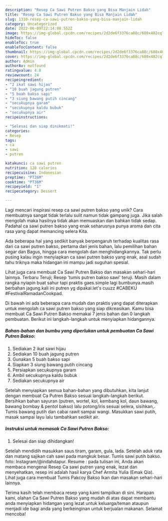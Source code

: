 ```yaml
---
description: "Resep Ca Sawi Putren Bakso yang Bisa Manjain Lidah"
title: "Resep Ca Sawi Putren Bakso yang Bisa Manjain Lidah"
slug: 1310-resep-ca-sawi-putren-bakso-yang-bisa-manjain-lidah
category: Uncategorized
date: 2022-06-09T22:14:08.552Z
image: https://img-global.cpcdn.com/recipes/2d2de6f3376ca88c/680x482cq70/ca-sawi-putren-bakso-foto-resep-utama.jpg
hideToc: false
enableToc: true
enableTocContent: false
thumbnail: https://img-global.cpcdn.com/recipes/2d2de6f3376ca88c/680x482cq70/ca-sawi-putren-bakso-foto-resep-utama.jpg
cover: https://img-global.cpcdn.com/recipes/2d2de6f3376ca88c/680x482cq70/ca-sawi-putren-bakso-foto-resep-utama.jpg
author: Admin
authorAv: notfound
ratingvalue: 4.8
reviewcount: 24
recipeingredient:
- "2 ikat sawi hijau"
- "10 buah jagung putren"
- "5 buah bakso sapi"
- "3 siung bawang putih cincang"
- "secukupnya garam"
- "secukupnya kaldu bubuk"
- "secukupnya air"
recipeinstructions:

- "Selesai dan siap dinikmati!"
categories:
- Resep
tags:
- ca
- sawi
- putren

katakunci: ca sawi putren 
nutrition: 128 calories
recipecuisine: Indonesian
preptime: "PT26M"
cooktime: "PT36M"
recipeyield: "1"
recipecategory: Dessert

---
```





Lagi mencari inspirasi resep ca sawi putren bakso yang unik? Cara membuatnya sangat tidak terlalu sulit namun tidak gampang juga. Jika salah mengolah maka hasilnya tidak akan memuaskan dan bahkan tidak sedap. Padahal ca sawi putren bakso yang enak seharusnya punya aroma dan cita rasa yang dapat memancing selera Kita.





Ada beberapa hal yang sedikit banyak berpengaruh terhadap kualitas rasa dari ca sawi putren bakso, pertama dari jenis bahan, lalu pemilihan bahan segar dan Bagus, hingga cara mengolah dan menghidangkannya. Tak perlu pusing kalau ingin menyiapkan ca sawi putren bakso yang enak,      asal sudah tahu triknya maka hidangan ini mampu jadi suguhan spesial.














Lihat juga cara membuat Ca Sawi Putren Bakso dan masakan sehari-hari lainnya. Terbaru Teruji; Resep &#39;tumis putren bakso sawi&#39; teruji. Masih dalam rangka nyiapin buat sahur tapi praktis gaes.simple lagi bumbunya.masih berbahan jagung.kali ini putren yg dipakai.let&#39;s cuuzz #CABEKU #FestivalRamadanCookpad.






Di bawah ini ada beberapa cara mudah dan praktis yang dapat diterapkan untuk mengolah ca sawi putren bakso yang siap dikreasikan. Kamu bisa membuat Ca Sawi Putren Bakso memakai 7 jenis bahan dan 0 langkah pembuatan. Berikut ini langkah-langkah untuk menyiapkan hidangannya.

<!--inarticleads1-->

##### Bahan-bahan dan bumbu yang diperlukan untuk pembuatan Ca Sawi Putren Bakso:

1. Sediakan 2 ikat sawi hijau
1. Sediakan 10 buah jagung putren
1. Gunakan 5 buah bakso sapi
1. Siapkan 3 siung bawang putih cincang
1. Persiapkan secukupnya garam
1. Ambil secukupnya kaldu bubuk
1. Sediakan secukupnya air


Setelah menyiapkan semua bahan-bahan yang dibutuhkan, kita lanjut dengan membuat Ca Putren Bakso sesuai langkah-langkah berikut. Bersihkan bahan sayuran (putren, wortel, kol, kembang kol, daun bawang, bawang bombay &amp; pentol bakso) lalu potong/iris sesuai selera, sisihkan,. Tumis bawang putih dan cabai rawit sampai wangi. Masukkan sawi putih, masak sampai layu lalu tambahkan sedikit air. 

<!--inarticleads2-->

##### Instruksi untuk memasak Ca Sawi Putren Bakso:


1. Selesai dan siap dihidangkan!

Setelah mendidih masukkan saus tiram, garam, gula, lada. Setelah aduk rata dan matang sajikan cah sawi pada mangkuk besar. Tumis sawi putih bakso. foto: Instagram/@indahdapur. Resume : pada tulisan ini, Anda akan membaca mengenai Resep Ca sawi putren yang enak, lezat dan menyehatkan, resep ini adalah hasil karya Chef Armita Yulia (Emak Qia). Lihat juga cara membuat Tumis Pakcoy Bakso Ikan dan masakan sehari-hari lainnya. 

Terima kasih telah membaca resep yang kami tampilkan di sini. Harapan kami, olahan Ca Sawi Putren Bakso yang mudah di atas dapat membantu anda menyiapkan hidangan yang lezat untuk keluarga/teman ataupun menjadi ide bagi anda yang berkeinginan untuk berjualan makanan. Selamat mencoba!

